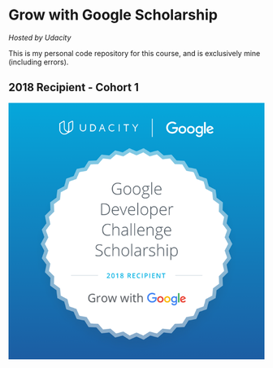 # Grow with Google Scholarship
_Hosted by Udacity_

This is my personal code repository for this course, and is exclusively mine (including errors).

## 2018 Recipient - Cohort 1

![Alt text](/scholarship-info/images/grow_with_google_logo.png?raw=true "Grow With Google Scholarship Recipient Logo")

